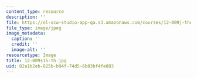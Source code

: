 ```yaml
---
content_type: resource
description: ''
file: https://ol-ocw-studio-app-qa.s3.amazonaws.com/courses/12-009j-theoretical-environmental-analysis-spring-2015/82a1b2eb825bb94f74d56b83bf4fe883_12-009s15-th.jpg
file_type: image/jpeg
image_metadata:
  caption: ''
  credit: ''
  image-alt: ''
resourcetype: Image
title: 12-009s15-th.jpg
uid: 82a1b2eb-825b-b94f-74d5-6b83bf4fe883
---
```

